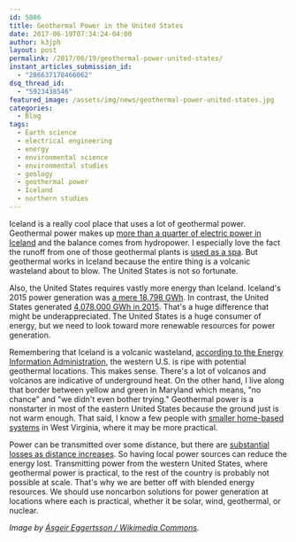 ```yaml
---
id: 5086
title: Geothermal Power in the United States
date: 2017-06-19T07:34:24-04:00
author: k3jph
layout: post
permalink: /2017/06/19/geothermal-power-united-states/
instant_articles_submission_id:
  - "286637178466062"
dsq_thread_id:
  - "5923438546"
featured_image: /assets/img/news/geothermal-power-united-states.jpg
categories:
  - Blog
tags:
  - Earth science
  - electrical engineering
  - energy
  - environmental science
  - environmental studies
  - geology
  - geothermal power
  - Iceland
  - northern studies
---
```

Iceland is a really cool place that uses a lot of geothermal power.
Geothermal power makes up [more than a quarter of electric power
in Iceland](https://askjaenergy.com/iceland-introduction/energy-data/)
and the balance comes from hydropower.  I especially love the fact
the runoff from one of those geothermal plants is [used as a
spa](http://www.bluelagoon.com/).  But geothermal works in Iceland
because the entire thing is a volcanic wasteland about to blow.
The United States is not so fortunate.

Also, the United States requires vastly more energy than Iceland.
Iceland's 2015 power generation was [a mere 18,798
GWh](https://askjaenergy.com/iceland-introduction/energy-data/).
In contrast, the United States generated [4,078,000 GWh in
2015](https://www.eia.gov/totalenergy/data/monthly/pdf/sec7_3.pdf).  That's
a huge difference that might be underappreciated.  The United States
is a huge consumer of energy, but we need to look toward more
renewable resources for power generation.

Remembering that Iceland is a volcanic wasteland, [according to the
Energy Information
Administration](https://www.eia.gov/todayinenergy/detail.php?id=3970), the
western U.S. is ripe with potential geothermal locations.  This
makes sense.  There's a lot of volcanos and volcanos are indicative
of underground heat.  On the other hand, I live along that border
between yellow and green in Maryland which means, "no chance" and
"we didn't even bother trying."  Geothermal power is a nonstarter
in most of the eastern United States because the ground just is not
warm enough.  That said, I know a few people with [smaller home-based
systems](http://www.popularmechanics.com/science/energy/a4597/4331401/)
in West Virginia, where it may be more practical.

Power can be transmitted over some distance, but there are [substantial
losses as distance
increases](http://insideenergy.org/2015/11/06/lost-in-transmission-how-much-electricity-disappears-between-a-power-plant-and-your-plug/).
So having local power sources can reduce the energy lost.  Transmitting
power from the western United States, where geothermal power is
practical, to the rest of the country is probably not possible at
scale.  That's why we are better off with blended energy resources.
We should use noncarbon solutions for power generation at locations
where each is practical, whether it be solar, wind, geothermal, or
nuclear.

_Image by [Ásgeir Eggertsson / Wikimedia
Commons](https://commons.wikimedia.org/wiki/File:Krafla_geothermal_power_station_wiki.jpg)._
